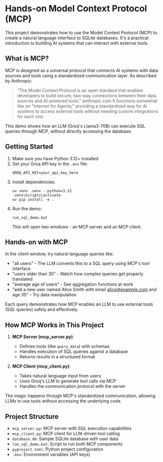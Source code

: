 # Hands-on Model Context Protocol (MCP)

This project demonstrates how to use the Model Context Protocol (MCP) to create a natural language interface to SQLite databases. It's a practical introduction to building AI systems that can interact with external tools.

## What is MCP?

MCP is designed as a universal protocol that connects AI systems with data sources and tools using a standardized communication layer. As described by Anthropic:
> "The Model Context Protocol is an open standard that enables developers to build secure, two-way connections between their data sources and AI-powered tools." anthropic.com
It functions somewhat like an "Internet for Agents," providing a standardized way for AI systems to access external tools without needing custom integrations for each one.

This demo shows how an LLM (Groq's Llama3-70B) can execute SQL queries through MCP, without directly accessing the database.

## Getting Started

1. Make sure you have Python 3.12+ installed
2. Set your Groq API key in the `.env` file:
   ```
   GROQ_API_KEY=your_api_key_here
   ```
3. Install dependencies:
   ```
   uv venv .venv --python=3.12
   .venv\Scripts\activate
   uv pip install -e .
   ```
4. Run the demo:
   ```
   run_sql_demo.bat
   ```
   This will open two windows - an MCP server and an MCP client.

## Hands-on with MCP

In the client window, try natural language queries like:

- "all users" - The LLM converts this to a SQL query using MCP's tool interface
- "users older than 30" - Watch how complex queries get properly translated
- "average age of users" - See aggregation functions at work
- "add a new user named Alice Smith with email alice@example.com and age 35" - Try data manipulation

Each query demonstrates how MCP enables an LLM to use external tools (SQL queries) safely and effectively.

## How MCP Works in This Project

1. **MCP Server (mcp_server.py)**: 
   - Defines tools (like `query_data`) with schemas
   - Handles execution of SQL queries against a database
   - Returns results in a structured format

2. **MCP Client (mcp_client.py)**:
   - Takes natural language input from users
   - Uses Groq's LLM to generate tool calls via MCP
   - Handles the communication protocol with the server

The magic happens through MCP's standardized communication, allowing LLMs to use tools without accessing the underlying code.

## Project Structure

- `mcp_server.py`: MCP server with SQL execution capabilities
- `mcp_client.py`: MCP client for LLM-driven tool calling
- `database.db`: Sample SQLite database with user data
- `run_sql_demo.bat`: Script to run both MCP components
- `pyproject.toml`: Python project configuration
- `.env`: Environment variables (API keys)

